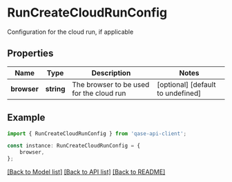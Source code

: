 # RunCreateCloudRunConfig

Configuration for the cloud run, if applicable

## Properties

Name | Type | Description | Notes
------------ | ------------- | ------------- | -------------
**browser** | **string** | The browser to be used for the cloud run | [optional] [default to undefined]

## Example

```typescript
import { RunCreateCloudRunConfig } from 'qase-api-client';

const instance: RunCreateCloudRunConfig = {
    browser,
};
```

[[Back to Model list]](../README.md#documentation-for-models) [[Back to API list]](../README.md#documentation-for-api-endpoints) [[Back to README]](../README.md)
